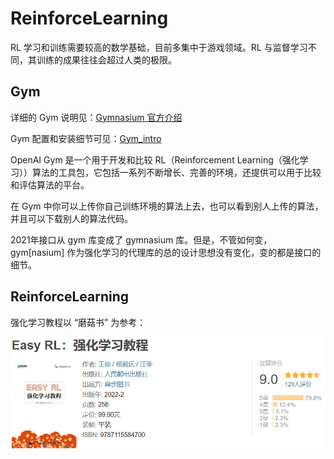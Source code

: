 # ReinforceLearning

RL 学习和训练需要较高的数学基础，目前多集中于游戏领域。RL 与监督学习不同，其训练的成果往往会超过人类的极限。

## Gym

详细的 Gym 说明见：[Gymnasium 官方介绍](https://gymnasium.farama.org/)

Gym 配置和安装细节可见：[Gym_intro](Gym_intro.md)

OpenAI Gym 是一个用于开发和比较 RL（Reinforcement Learning（强化学习））算法的工具包，它包括一系列不断增长、完善的环境，还提供可以用于比较和评估算法的平台。

在 Gym 中你可以上传你自己训练环境的算法上去，也可以看到别人上传的算法，并且可以下载别人的算法代码。

2021年接口从 gym 库变成了 gymnasium 库。但是，不管如何变，gym[nasium] 作为强化学习的代理库的总的设计思想没有变化，变的都是接口的细节。

## ReinforceLearning

强化学习教程以 “磨菇书” 为参考：

![](img/78.jpg)























